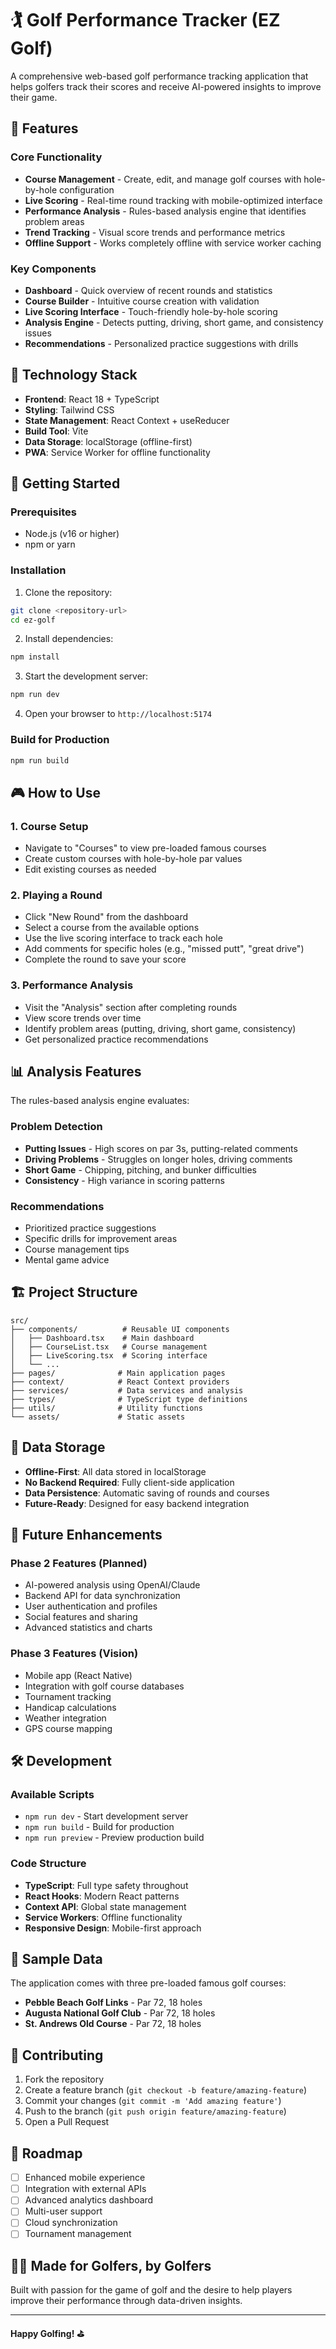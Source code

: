 # 🏌️ Golf Performance Tracker (EZ Golf)

A comprehensive web-based golf performance tracking application that helps golfers track their scores and receive AI-powered insights to improve their game.

## 🎯 Features

### Core Functionality
- **Course Management** - Create, edit, and manage golf courses with hole-by-hole configuration
- **Live Scoring** - Real-time round tracking with mobile-optimized interface
- **Performance Analysis** - Rules-based analysis engine that identifies problem areas
- **Trend Tracking** - Visual score trends and performance metrics
- **Offline Support** - Works completely offline with service worker caching

### Key Components
- **Dashboard** - Quick overview of recent rounds and statistics
- **Course Builder** - Intuitive course creation with validation
- **Live Scoring Interface** - Touch-friendly hole-by-hole scoring
- **Analysis Engine** - Detects putting, driving, short game, and consistency issues
- **Recommendations** - Personalized practice suggestions with drills

## 🚀 Technology Stack

- **Frontend**: React 18 + TypeScript
- **Styling**: Tailwind CSS
- **State Management**: React Context + useReducer
- **Build Tool**: Vite
- **Data Storage**: localStorage (offline-first)
- **PWA**: Service Worker for offline functionality

## 📱 Getting Started

### Prerequisites
- Node.js (v16 or higher)
- npm or yarn

### Installation

1. Clone the repository:
```bash
git clone <repository-url>
cd ez-golf
```

2. Install dependencies:
```bash
npm install
```

3. Start the development server:
```bash
npm run dev
```

4. Open your browser to `http://localhost:5174`

### Build for Production
```bash
npm run build
```

## 🎮 How to Use

### 1. Course Setup
- Navigate to "Courses" to view pre-loaded famous courses
- Create custom courses with hole-by-hole par values
- Edit existing courses as needed

### 2. Playing a Round
- Click "New Round" from the dashboard
- Select a course from the available options
- Use the live scoring interface to track each hole
- Add comments for specific holes (e.g., "missed putt", "great drive")
- Complete the round to save your score

### 3. Performance Analysis
- Visit the "Analysis" section after completing rounds
- View score trends over time
- Identify problem areas (putting, driving, short game, consistency)
- Get personalized practice recommendations

## 📊 Analysis Features

The rules-based analysis engine evaluates:

### Problem Detection
- **Putting Issues** - High scores on par 3s, putting-related comments
- **Driving Problems** - Struggles on longer holes, driving comments
- **Short Game** - Chipping, pitching, and bunker difficulties
- **Consistency** - High variance in scoring patterns

### Recommendations
- Prioritized practice suggestions
- Specific drills for improvement areas
- Course management tips
- Mental game advice

## 🏗️ Project Structure

```
src/
├── components/          # Reusable UI components
│   ├── Dashboard.tsx    # Main dashboard
│   ├── CourseList.tsx   # Course management
│   ├── LiveScoring.tsx  # Scoring interface
│   └── ...
├── pages/              # Main application pages
├── context/            # React Context providers
├── services/           # Data services and analysis
├── types/              # TypeScript type definitions
├── utils/              # Utility functions
└── assets/             # Static assets
```

## 💾 Data Storage

- **Offline-First**: All data stored in localStorage
- **No Backend Required**: Fully client-side application
- **Data Persistence**: Automatic saving of rounds and courses
- **Future-Ready**: Designed for easy backend integration

## 🔄 Future Enhancements

### Phase 2 Features (Planned)
- AI-powered analysis using OpenAI/Claude
- Backend API for data synchronization
- User authentication and profiles
- Social features and sharing
- Advanced statistics and charts

### Phase 3 Features (Vision)
- Mobile app (React Native)
- Integration with golf course databases
- Tournament tracking
- Handicap calculations
- Weather integration
- GPS course mapping

## 🛠️ Development

### Available Scripts
- `npm run dev` - Start development server
- `npm run build` - Build for production
- `npm run preview` - Preview production build

### Code Structure
- **TypeScript**: Full type safety throughout
- **React Hooks**: Modern React patterns
- **Context API**: Global state management
- **Service Workers**: Offline functionality
- **Responsive Design**: Mobile-first approach

## 📝 Sample Data

The application comes with three pre-loaded famous golf courses:
- **Pebble Beach Golf Links** - Par 72, 18 holes
- **Augusta National Golf Club** - Par 72, 18 holes  
- **St. Andrews Old Course** - Par 72, 18 holes

## 🤝 Contributing

1. Fork the repository
2. Create a feature branch (`git checkout -b feature/amazing-feature`)
3. Commit your changes (`git commit -m 'Add amazing feature'`)
4. Push to the branch (`git push origin feature/amazing-feature`)
5. Open a Pull Request

## 🎯 Roadmap

- [ ] Enhanced mobile experience
- [ ] Integration with external APIs
- [ ] Advanced analytics dashboard
- [ ] Multi-user support
- [ ] Cloud synchronization
- [ ] Tournament management

## 🏌️‍♂️ Made for Golfers, by Golfers

Built with passion for the game of golf and the desire to help players improve their performance through data-driven insights.

---

**Happy Golfing! ⛳**
